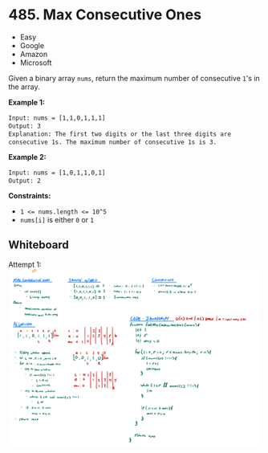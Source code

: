 # 485. Max Consecutive Ones
- Easy
- Google
- Amazon
- Microsoft

Given a binary array `nums`, return the maximum number of consecutive `1`'s in the array.

**Example 1:**
```
Input: nums = [1,1,0,1,1,1]
Output: 3
Explanation: The first two digits or the last three digits are consecutive 1s. The maximum number of consecutive 1s is 3.
```

**Example 2:**
```
Input: nums = [1,0,1,1,0,1]
Output: 2
```

**Constraints:**
- `1 <= nums.length <= 10^5`
- `nums[i]` is either `0` or `1`

## Whiteboard
Attempt 1:
![Whiteboard Image 01][whiteboard-image-01]

<!-- Refs -->
[whiteboard-image-01]: ./whiteboard-01.jpg

